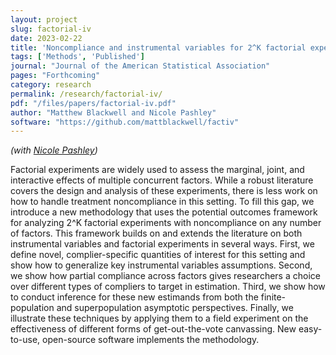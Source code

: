 ```yaml
---
layout: project
slug: factorial-iv
date: 2023-02-22
title: 'Noncompliance and instrumental variables for 2^K factorial experiments'
tags: ['Methods', 'Published']
journal: "Journal of the American Statistical Association"
pages: "Forthcoming"
category: research
permalink: /research/factorial-iv/
pdf: "/files/papers/factorial-iv.pdf"
author: "Matthew Blackwell and Nicole Pashley"
software: "https://github.com/mattblackwell/factiv"
---
```


*(with [Nicole Pashley][])*

Factorial experiments are widely used to assess the marginal, joint, and interactive effects of multiple concurrent factors. While a robust literature covers the design and analysis of these experiments, there is less work on how to handle treatment noncompliance in this setting. To fill this gap, we  introduce a new methodology that uses the potential outcomes framework for analyzing 2^K factorial experiments with noncompliance on any number of factors. This framework builds on and extends the literature on both instrumental variables and factorial experiments in several ways. First, we define novel, complier-specific quantities of interest for this setting and show how to generalize key instrumental variables assumptions. Second, we show how partial compliance across factors gives researchers a choice over different types of compliers to target in estimation. Third, we show how to conduct inference for these new estimands from both the finite-population and superpopulation asymptotic perspectives. Finally, we illustrate these techniques by applying them to a field experiment on the effectiveness of different forms of get-out-the-vote canvassing. New easy-to-use, open-source software implements the methodology.

[Nicole Pashley]: https://sites.google.com/view/npashley/
